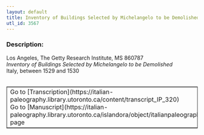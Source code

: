 ```yaml
---
layout: default
title: Inventory of Buildings Selected by Michelangelo to be Demolished
utl_id: 3567
---
```


### Description:

Los Angeles, The Getty Research Institute, MS 860787<br>
_Inventory of Buildings Selected by Michelangelo to be Demolished_<br>
Italy, between 1529 and 1530<br>
 <br>
<table border=""0.5"" cellpadding=""1"" cellspacing=""1"" style=""width: 200px; background-color:#F8F8F8;""><tbody><tr><td>Go to [Transcription](https://italian-paleography.library.utoronto.ca/content/transcript_IP_320)<br>
Go to [Manuscript](https://italian-paleography.library.utoronto.ca/islandora/object/italianpaleography%3AIP_320) page</td></tr></tbody></table> <br>
